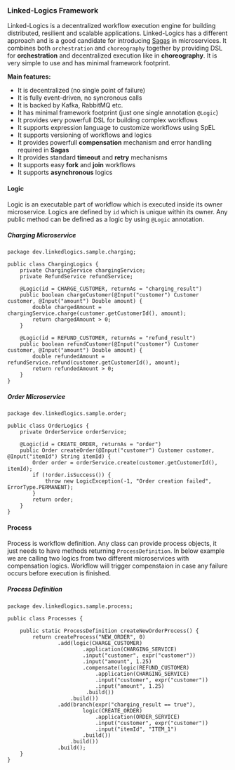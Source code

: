 ### Linked-Logics Framework

Linked-Logics is a decentralized workflow execution engine for building distributed, resilient and scalable applications. Linked-Logics has a different approach and is a good candidate for introducing [Sagas](https://microservices.io/patterns/data/saga.html) in microservices. It combines both `orchestration` and `choreography` together by providing DSL for **orchestration** and decentralized execution like in **choreography**. It is very simple to use and has minimal framework footprint.

**Main features:**
- It is decentralized (no single point of failure)
- It is fully event-driven, no syncronous calls
- It is backed by Kafka, RabbitMQ etc.
- It has minimal framework footprint (just one single annotation `@Logic`)
- It provides very powerfull DSL for building complex workflows
- It supports expression language to customize workflows using SpEL
- It supports versioning of workflows and logics
- It provides powerfull **compensation** mechanism and error handling required in **Sagas**
- It provides standard **timeout** and **retry** mechanisms
- It supports easy **fork** and **join** workflows
- It supports **asynchronous** logics

#### Logic
Logic is an executable part of workflow which is executed inside its owner microservice. Logics are defined by `id` which is unique within its owner. Any public method can be defined as a logic by using `@Logic` annotation.
##### Charging Microservice
```
package dev.linkedlogics.sample.charging;

public class ChargingLogics {
	private ChargingService chargingService;
	private RefundService refundService;
	
	@Logic(id = CHARGE_CUSTOMER, returnAs = "charging_result")
	public boolean chargeCustomer(@Input("customer") Customer customer, @Input("amount") Double amount) {
		double chargedAmount = chargingService.charge(customer.getCustomerId(), amount);
		return chargedAmount > 0;
	}
	
	@Logic(id = REFUND_CUSTOMER, returnAs = "refund_result")
	public boolean refundCustomer(@Input("customer") Customer customer, @Input("amount") Double amount) {
		double refundedAmount = refundService.refund(customer.getCustomerId(), amount);
		return refundedAmount > 0;
	}
}
```
##### Order Microservice
```
package dev.linkedlogics.sample.order;

public class OrderLogics {
	private OrderService orderService;
	
	@Logic(id = CREATE_ORDER, returnAs = "order")
	public Order createOrder(@Input("customer") Customer customer, @Input("itemId") String itemId) {
		Order order = orderService.create(customer.getCustomerId(), itemId);
		if (!order.isSuccess()) {
			throw new LogicException(-1, "Order creation failed", ErrorType.PERMANENT);
		}
		return order;
	}
}
```
#### Process
Process is workflow definition. Any class can provide process objects, it just needs to have methods returning `ProcessDefinition`. In below example we are calling two logics from two different microservices with compensation logics. Workflow will trigger compenstaion in case any failure occurs before execution is finished.
##### Process Definition
```
package dev.linkedlogics.sample.process;

public class Processes {
	
	public static ProcessDefinition createNewOrderProcess() {
		return createProcess("NEW_ORDER", 0)
				.add(logic(CHARGE_CUSTOMER)
						.application(CHARGING_SERVICE)
						.input("customer", expr("customer"))
						.input("amount", 1.25)
						.compensate(logic(REFUND_CUSTOMER)
							.application(CHARGING_SERVICE)
						 	.input("customer", expr("customer"))
						 	.input("amount", 1.25)
						 .build())
					.build())
				.add(branch(expr("charging_result == true"), 
						logic(CREATE_ORDER)
							.application(ORDER_SERVICE)
							.input("customer", expr("customer"))
							.input("itemId", "ITEM_1")
						.build())
					.build())
				.build();
	}
}
```
